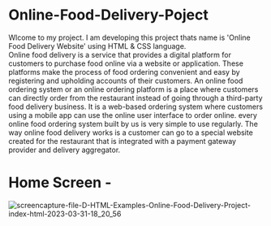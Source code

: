 # Online-Food-Delivery-Poject
Wlcome to my project. I am developing this project thats name is 'Online Food Delivery Website' using HTML & CSS language.  
Online food delivery is a service that provides a digital platform for customers to purchase food online via a website or application. These platforms make the process of food ordering convenient and easy by registering and upholding accounts of their customers.
                        An online food ordering system or an online ordering platform is a place where customers can directly order from the restaurant instead of going through a third-party food delivery business. It is a web-based ordering system where customers using a mobile app can use the online user interface to order online.
every online food ordering system built by us is very simple to use regularly. The way online food delivery works is a customer can go to a special website created for the restaurant that is integrated with a payment gateway provider and delivery aggregator. 

# Home Screen -

![screencapture-file-D-HTML-Examples-Online-Food-Delivery-Project-index-html-2023-03-31-18_20_56](https://user-images.githubusercontent.com/121006918/229125120-0a7ad665-d75a-47f8-be81-5b0743a3779a.png)
